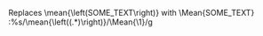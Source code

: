 Replaces \mean{\left(SOME_TEXT\right)} with \Mean{SOME_TEXT}
    :%s/\\mean{\\left(\(.*\)\\right)}/\\Mean{\1}/g 
